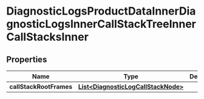 

# DiagnosticLogsProductDataInnerDiagnosticLogsInnerCallStackTreeInnerCallStacksInner


## Properties

| Name | Type | Description | Notes |
|------------ | ------------- | ------------- | -------------|
|**callStackRootFrames** | [**List&lt;DiagnosticLogCallStackNode&gt;**](DiagnosticLogCallStackNode.md) |  |  [optional] |



